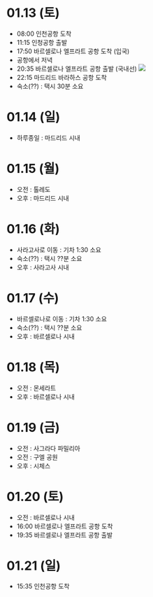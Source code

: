 # 01.13 (토)
- 08:00 인천공항 도착
- 11:15 인청공항 출발
- 17:50 바르셀로나 엘프라트 공항 도착 (입국)
- 공항에서 저녁
- 20:35 바르셀로나 엘프라트 공항 출발 (국내선)
  <img src="https://github.com/breaker8758/spain/assets/26866611/0814f3fb-09b8-49c2-98de-7073b96a4294" />
- 22:15 마드리드 바라하스 공항 도착
- 숙소(??) : 택시 30분 소요

# 01.14 (일)
- 하루종일 : 마드리드 시내

# 01.15 (월)
- 오전 : 톨레도
- 오후 : 마드리드 시내

# 01.16 (화)
- 사라고사로 이동 : 기차 1:30 소요
- 숙소(??) : 택시 ??분 소요
- 오후 : 사라고사 시내

# 01.17 (수)
- 바르셀로나로 이동 : 기차 1:30 소요
- 숙소(??) : 택시 ??분 소요
- 오후 : 바르셀로나 시내

# 01.18 (목)
- 오전 : 몬세라트
- 오후 : 바르셀로나 시내

# 01.19 (금)
- 오전 : 사그라다 파밀리아
- 오전 : 구엘 공원
- 오후 : 시체스

# 01.20 (토)
- 오전 : 바르셀로나 시내
- 16:00 바르셀로나 엘프라트 공항 도착
- 19:35 바르셀로나 엘프라트 공항 출발

# 01.21 (일)
- 15:35 인천공항 도착

